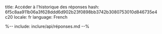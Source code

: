 title: Accéder à l'historique des réponses
hash: 6f5c8aa911b06a3f628ddd6d902b23f0898bb3742b3080753010d846735e4c20
locale: fr
language: French

%-- include: inclure/api/réponses.md --%